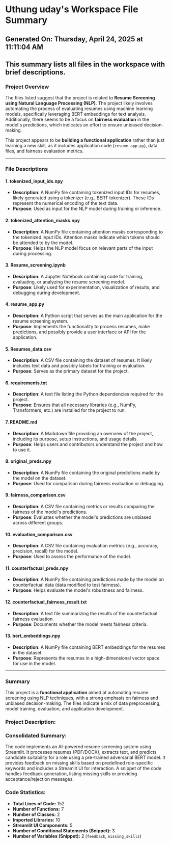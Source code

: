# Uthung uday's Workspace File Summary
## Generated On: Thursday, April 24, 2025 at 11:11:04 AM
This summary lists all files in the workspace with brief descriptions.
---
### Project Overview
The files listed suggest that the project is related to **Resume Screening using Natural Language Processing (NLP)**. The project likely involves automating the process of evaluating resumes using machine learning models, specifically leveraging BERT embeddings for text analysis. Additionally, there seems to be a focus on **fairness evaluation** in the model's predictions, which indicates an effort to ensure unbiased decision-making.

This project appears to be **building a functional application** rather than just learning a new skill, as it includes application code (`resume_app.py`), data files, and fairness evaluation metrics.

---

### File Descriptions

#### 1. **tokenized_input_ids.npy**
   - **Description**: A NumPy file containing tokenized input IDs for resumes, likely generated using a tokenizer (e.g., BERT tokenizer). These IDs represent the numerical encoding of the text data.
   - **Purpose**: Used as input for the NLP model during training or inference.

#### 2. **tokenized_attention_masks.npy**
   - **Description**: A NumPy file containing attention masks corresponding to the tokenized input IDs. Attention masks indicate which tokens should be attended to by the model.
   - **Purpose**: Helps the NLP model focus on relevant parts of the input during processing.

#### 3. **Resume_screening.ipynb**
   - **Description**: A Jupyter Notebook containing code for training, evaluating, or analyzing the resume screening model.
   - **Purpose**: Likely used for experimentation, visualization of results, and debugging during development.

#### 4. **resume_app.py**
   - **Description**: A Python script that serves as the main application for the resume screening system.
   - **Purpose**: Implements the functionality to process resumes, make predictions, and possibly provide a user interface or API for the application.

#### 5. **Resumes_data.csv**
   - **Description**: A CSV file containing the dataset of resumes. It likely includes text data and possibly labels for training or evaluation.
   - **Purpose**: Serves as the primary dataset for the project.

#### 6. **requirements.txt**
   - **Description**: A text file listing the Python dependencies required for the project.
   - **Purpose**: Ensures that all necessary libraries (e.g., NumPy, Transformers, etc.) are installed for the project to run.

#### 7. **README.md**
   - **Description**: A Markdown file providing an overview of the project, including its purpose, setup instructions, and usage details.
   - **Purpose**: Helps users and contributors understand the project and how to use it.

#### 8. **original_preds.npy**
   - **Description**: A NumPy file containing the original predictions made by the model on the dataset.
   - **Purpose**: Used for comparison during fairness evaluation or debugging.

#### 9. **fairness_comparison.csv**
   - **Description**: A CSV file containing metrics or results comparing the fairness of the model's predictions.
   - **Purpose**: Evaluates whether the model's predictions are unbiased across different groups.

#### 10. **evaluation_comparison.csv**
   - **Description**: A CSV file containing evaluation metrics (e.g., accuracy, precision, recall) for the model.
   - **Purpose**: Used to assess the performance of the model.

#### 11. **counterfactual_preds.npy**
   - **Description**: A NumPy file containing predictions made by the model on counterfactual data (data modified to test fairness).
   - **Purpose**: Helps evaluate the model's robustness and fairness.

#### 12. **counterfactual_fairness_result.txt**
   - **Description**: A text file summarizing the results of the counterfactual fairness evaluation.
   - **Purpose**: Documents whether the model meets fairness criteria.

#### 13. **bert_embeddings.npy**
   - **Description**: A NumPy file containing BERT embeddings for the resumes in the dataset.
   - **Purpose**: Represents the resumes in a high-dimensional vector space for use in the model.

---

### Summary
This project is a **functional application** aimed at automating resume screening using NLP techniques, with a strong emphasis on fairness and unbiased decision-making. The files indicate a mix of data preprocessing, model training, evaluation, and application development. 
### Project Description:
 ### Consolidated Summary:
The code implements an AI-powered resume screening system using Streamlit. It processes resumes (PDF/DOCX), extracts text, and predicts candidate suitability for a role using a pre-trained adversarial BERT model. It provides feedback on missing skills based on predefined role-specific keywords and includes a Streamlit UI for interaction. A snippet of the code handles feedback generation, listing missing skills or providing acceptance/rejection messages.

### Code Statistics:
- **Total Lines of Code:** 152  
- **Number of Functions:** 7  
- **Number of Classes:** 2  
- **Imported Libraries:** 10  
- **Streamlit UI Components:** 5  
- **Number of Conditional Statements (Snippet):** 3  
- **Number of Variables (Snippet):** 2 (`feedback`, `missing_skills`)
